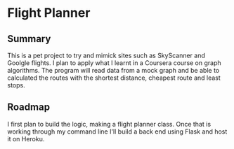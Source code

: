 # Flight Planner

## Summary

This is a pet project to try and mimick sites such as SkyScanner and Goolgle flights. I plan to apply what I learnt in a Coursera course on graph algorithms. The program will read data from a mock graph and be able to calculated the routes with the shortest distance, cheapest route and least stops.

## Roadmap

I first plan to build the logic, making a flight planner class. Once that is working through my command line I'll build a back end using Flask and host it on Heroku.
